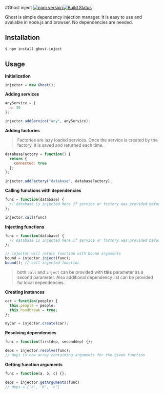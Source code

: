 #Ghost inject [![npm version](https://badge.fury.io/js/ghost-inject.svg)](http://badge.fury.io/js/ghost-inject)[![Build Status](https://travis-ci.org/Gelidus/ghost-inject.svg?branch=master)](https://travis-ci.org/Gelidus/ghost-inject)

Ghost is simple dependency injection manager. It is easy to use and avaliable in node.js and browser. No dependencies are needed.

## Installation
```sh
$ npm install ghost-inject
```

## Usage

**Initialization**
```javascript
injector = new Ghost();
```

**Adding services**
```javascript
anyService = {
  a: 10
};

injector.addService("any", anyService);
```

**Adding factories**
> Factories are lazy loaded services. Once the service is created by
the factory, it is saved and returned each time.

```javascript
databaseFactory = function() {
  return {
    connected: true
  };
};

injector.addFactory("database", databaseFactory);
```

**Calling functions with dependencies**
```javascript
func = function(database) {
  // database is injected here if service or factory was provided before
};

injector.call(func)
```

**Injecting functions**
```javascript
func = function(database) {
  // database is injected here if service or factory was provided before
};

// injector will return function with bound arguments
bound = injector.inject(func);
bound(); // call injected function
```

> both `call` and `inject` can be provided with **this** parameter as a second parameter. Also additional dependency list can be provided for local dependencies.

**Creating instances**
```javascript
car = function(people) {
  this.people = people;
  this.handbreak = true;
};

myCar = injector.create(car);
```

**Resolving dependencies**
```javascript
func = function(firstdep, seconddep) {};

deps = injector.resolve(func);
// deps is now array containing arguments for the given function
```

**Getting function arguments**
```javascript
func = function(a, b, c) {};

deps = injector.getArguments(func)
// deps = ['a', 'b', 'c']
```
